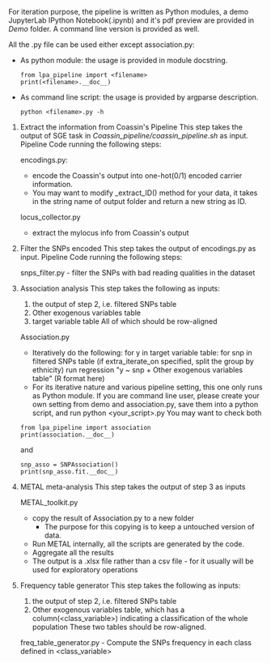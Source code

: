 For iteration purpose, the pipeline is written as Python modules, a demo JupyterLab IPython Notebook(.ipynb) and it's pdf preview are provided in *Demo* folder. A command line version is provided as well.

All the <filename>.py file can be used either except association.py:
- As python module: the usage is provided in module docstring.
  ```
  from lpa_pipeline import <filename>
  print(<filename>.__doc__)
  ```
- As command line script: the usage is provided by argparse description.
  ```
  python <filename>.py -h
  ```

1. Extract the information from Coassin's Pipeline
    This step takes the output of SGE task in *Coassin_pipeline/coassin_pipeline.sh* as input. Pipeline Code running the following steps:

    encodings.py:
     - encode the Coassin's output into one-hot(0/1) encoded carrier information.
     - You may want to modify _extract_ID() method for your data, it takes in the string name of output folder and return a new string as ID.

    locus_collector.py
     - extract the mylocus info from Coassin's output


2. Filter the SNPs encoded
    This step takes the output of encodings.py as input. Pipeline Code running the following steps:

    snps_filter.py - filter the SNPs with bad reading qualities in the dataset

3. Association analysis
    This step takes the following as inputs:
     1. the output of step 2, i.e. filtered SNPs table
     2. Other exogenous variables table
     3. target variable table
     All of which should be row-aligned

     Association.py
     - Iteratively do the following:
       for y in target variable table:
          for snp in filtered SNPs table
              (if extra_iterate_on specified, split the group by ethnicity)
              run regression "y ~ snp + Other exogenous variables table" (R format here)
     - For its iterative nature and various pipeline setting, this one only runs as Python module.
       If you are command line user, please create your own setting from demo and association.py,
       save them into a python script, and run python <your_script>.py
     You may want to check both
     ```
     from lpa_pipeline import association
     print(association.__doc__)
     ```
     and
     ```
     snp_asso = SNPAssociation()
     print(snp_asso.fit.__doc__)
     ```
4. METAL meta-analysis
    This step takes the output of step 3 as inputs

    METAL_toolkit.py
    - copy the result of Association.py to a new folder
      - The purpose for this copying is to keep a untouched version of data.
    - Run METAL internally, all the scripts are generated by the code.
    - Aggregate all the results
    - The output is a .xlsx file rather than a csv file - for it usually will be used for exploratory operations

5. Frequency table generator
    This step takes the following as inputs:
     1. the output of step 2, i.e. filtered SNPs table
     2. Other exogenous variables table, which has a column(<class_variable>) indicating a classification of the whole population
     These two tables should be row-aligned.

     freq_table_generator.py
       - Compute the SNPs frequency in each class defined in <class_variable>
